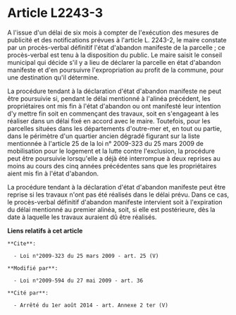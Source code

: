 # Article L2243-3

A l'issue d'un délai de six mois à compter de l'exécution des mesures de publicité et des notifications prévues à l'article
L. 2243-2, le maire constate par un procès-verbal définitif l'état d'abandon manifeste de la parcelle ; ce procès-verbal est
tenu à la disposition du public. Le maire saisit le conseil municipal qui décide s'il y a lieu de déclarer la parcelle en
état d'abandon manifeste et d'en poursuivre l'expropriation au profit de la commune, pour une destination qu'il détermine. 

La procédure tendant à la déclaration d'état d'abandon manifeste ne peut être poursuivie si, pendant le délai mentionné à
l'alinéa précédent, les propriétaires ont mis fin à l'état d'abandon ou ont manifesté leur intention d'y mettre fin soit en
commençant des travaux, soit en s'engageant à les réaliser dans un délai fixé en accord avec le maire. Toutefois, pour les
parcelles situées dans les départements d'outre-mer et, en tout ou partie, dans le périmètre d'un quartier ancien dégradé
figurant sur la liste mentionnée à l'article 25 de la loi n° 2009-323 du 25 mars 2009 de mobilisation pour le logement et la
lutte contre l'exclusion, la procédure peut être poursuivie lorsqu'elle a déjà été interrompue à deux reprises au moins au
cours des cinq années précédentes sans que les propriétaires aient mis fin à l'état d'abandon. 

La procédure tendant à la déclaration d'état d'abandon manifeste peut être reprise si les travaux n'ont pas été réalisés dans
le délai prévu. Dans ce cas, le procès-verbal définitif d'abandon manifeste intervient soit à l'expiration du délai mentionné
au premier alinéa, soit, si elle est postérieure, dès la date à laquelle les travaux auraient dû être réalisés.

**Liens relatifs à cet article**

	**Cite**:

	  - Loi n°2009-323 du 25 mars 2009 - art. 25 (V)

	**Modifié par**:

	  - Loi n°2009-594 du 27 mai 2009 - art. 36

	**Cité par**:

	  - Arrêté du 1er août 2014 - art. Annexe 2 ter (V)
